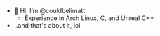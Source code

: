 - 👋 Hi, I’m @couldbelimatt
  - Experience in Arch Linux, C, and Unreal C++
- ..and that's about it, lol
